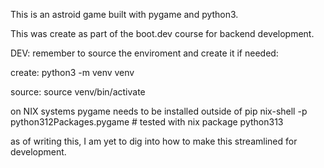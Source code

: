 This is an astroid game built with pygame and python3.

This was create as part of the boot.dev course for backend development.


DEV:
remember to source the enviroment and create it if needed:

create:
python3 -m venv venv

source:
source venv/bin/activate

on NIX systems pygame needs to be installed outside of pip
nix-shell -p python312Packages.pygame # tested with nix package python313


as of writing this, I am yet to dig into how to make this streamlined for development.
